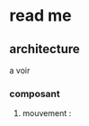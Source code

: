 # read me 

## architecture
a voir

### composant 

1. mouvement :

<Seance>
<Slot pause="" repetitions="">
    <Exo>
        <Mouvement type="type" repetitions="" series=""><Mouvement>
    </Exo>
    <Exo>
        <Mouvement type="type" repetitions="" series=""><Mouvement>
    </Exo>
</Slot>
<Slot pause="" repetitions="">
    <Exo>
        <Mouvement type="type" repetitions="" series=""><Mouvement>
    </Exo>
    <Exo>
        <Mouvement type="type" repetitions="" series=""><Mouvement>
    </Exo>
 </Slot>

</Seance>